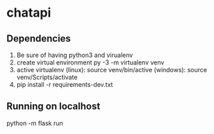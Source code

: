 # chatapi

## Dependencies

1. Be sure of having python3 and virualenv
2. create virtual environment
    py -3 -m virtualenv venv
3. active virtualenv
    (linux): source venv/bin/active (windows): source venv/Scripts/activate
4. pip install -r requirements-dev.txt

## Running on localhost

python -m flask run
